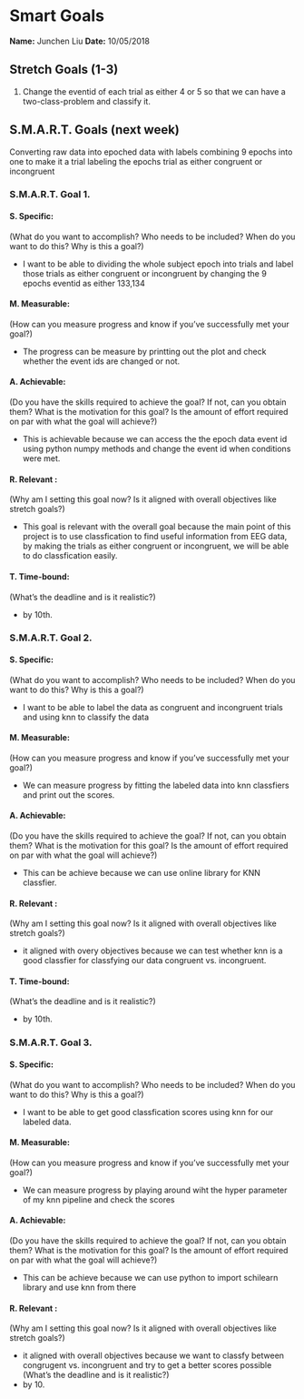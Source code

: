 # Smart Goals

 **Name:** Junchen Liu
 **Date:** 10/05/2018

## Stretch Goals (1-3)

1. Change the eventid of each trial as either 4 or 5 so that we can have a two-class-problem and classify it.

 ## S.M.A.R.T. Goals (next week)

 Converting raw data into epoched data with labels
 combining 9 epochs into one to make it a trial
 labeling the epochs trial as either congruent or incongruent

 ### S.M.A.R.T. Goal 1.

 #### S. Specific: 
 (What do you want to accomplish? Who needs to be included? When do you want to do this? Why is this a goal?)
 * I want to be able to dividing the whole subject epoch into trials and label those trials as either congruent or incongruent by changing the 9 epochs eventid as either 133,134
 #### M. Measurable: 
 (How can you measure progress and know if you’ve successfully met your goal?)
 * The progress can be measure by printting out the plot and check whether the event ids are changed or not.
 #### A. Achievable: 
 (Do you have the skills required to achieve the goal? If not, can you obtain them? What is the motivation for this goal? Is the amount of effort required on par with what the goal will achieve?)
 * This is achievable because we can access the the epoch data event id using python numpy methods and change the event id when conditions were met.

 #### R. Relevant :
 (Why am I setting this goal now? Is it aligned with overall objectives like stretch goals?)
 * This goal is relevant with the overall goal because the main point of this project is to use classfication to find useful information from
 EEG data, by making the trials as either congruent or incongruent, we will be able to do classfication easily.
 #### T. Time-bound: 
 (What’s the deadline and is it realistic?)
 * by 10th. 
 
 
 ### S.M.A.R.T. Goal 2.

 #### S. Specific: 
 (What do you want to accomplish? Who needs to be included? When do you want to do this? Why is this a goal?)
 * I want to be able to label the data as congruent and incongruent trials and using knn to classify the data
 #### M. Measurable: 
 (How can you measure progress and know if you’ve successfully met your goal?)
 * We can measure progress by fitting the labeled data into knn classfiers and print out the scores.
 #### A. Achievable: 
 (Do you have the skills required to achieve the goal? If not, can you obtain them? What is the motivation for this goal? Is the amount of effort required on par with what the goal will achieve?)
 * This can be achieve because we can use online library for KNN classfier.

 #### R. Relevant :
 (Why am I setting this goal now? Is it aligned with overall objectives like stretch goals?)
 * it aligned with overy objectives because we can test whether knn is a good classfier for classfying our data congruent vs. incongruent.
 #### T. Time-bound: 
 (What’s the deadline and is it realistic?)
 * by 10th. 
 
  ### S.M.A.R.T. Goal 3.

 #### S. Specific: 
 (What do you want to accomplish? Who needs to be included? When do you want to do this? Why is this a goal?)
 * I want to be able to get good classfication scores using knn for our labeled data.
 #### M. Measurable: 
 (How can you measure progress and know if you’ve successfully met your goal?)
 * We can measure progress by playing around wiht the hyper parameter of my knn pipeline and check the scores
 #### A. Achievable: 
 (Do you have the skills required to achieve the goal? If not, can you obtain them? What is the motivation for this goal? Is the amount of effort required on par with what the goal will achieve?)
 * This can be achieve because we can use python to import schilearn library and use knn from there

 #### R. Relevant :
 (Why am I setting this goal now? Is it aligned with overall objectives like stretch goals?)
 * it aligned with overall objectives because we want to classfy between congrugent vs. incongruent and try to get a better scores possible
 (What’s the deadline and is it realistic?)
 * by 10. 

